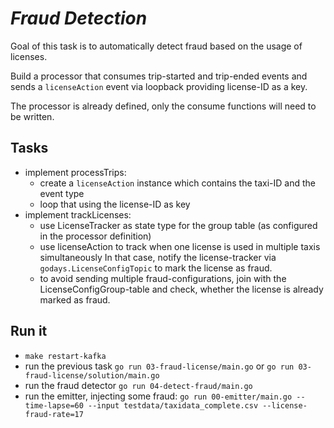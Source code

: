 # _Fraud Detection_

Goal of this task is to automatically detect fraud based on the usage of licenses.

Build a processor that consumes trip-started and trip-ended events and sends a `licenseAction` event
via loopback providing license-ID as a key.

The processor is already defined, only the consume functions will need to be written.

## Tasks

* implement processTrips:
  * create a `licenseAction` instance which contains the taxi-ID and the event type
  * loop that using the license-ID as key
* implement trackLicenses:
  * use LicenseTracker as state type for the group table (as configured in the processor definition)
  * use licenseAction to track when one license is used in multiple taxis simultaneously
    In that case, notify the license-tracker via `godays.LicenseConfigTopic` to mark the license as fraud.
  * to avoid sending multiple fraud-configurations, join with the LicenseConfigGroup-table and check, whether the license
    is already marked as fraud.

## Run it

* `make restart-kafka`
* run the previous task `go run 03-fraud-license/main.go` or `go run 03-fraud-license/solution/main.go`
* run the fraud detector `go run 04-detect-fraud/main.go`
* run the emitter, injecting some fraud: `go run 00-emitter/main.go --time-lapse=60 --input testdata/taxidata_complete.csv --license-fraud-rate=17`
